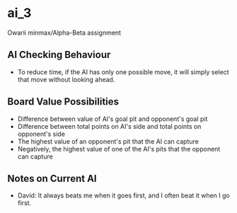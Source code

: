 # ai_3
Owarii minmax/Alpha-Beta assignment

## AI Checking Behaviour
* To reduce time, if the AI has only one possible move, it will simply select that move without looking ahead.

## Board Value Possibilities
* Difference between value of AI's goal pit and opponent's goal pit
* Difference between total points on AI's side and total points on opponent's side
* The highest value of an opponent's pit that the AI can capture
* Negatively, the highest value of one of the AI's pits that the opponent can capture

## Notes on Current AI
* David: It always beats me when it goes first, and I often beat it when I go first.
